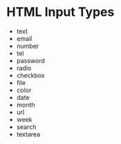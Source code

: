 # HTML Input Types

* text
* email
* number
* tel
* password
* radio
* checkbox
* file
* color
* date
* month
* url
* week
* search
* textarea